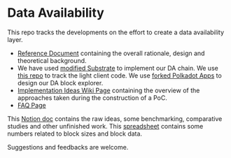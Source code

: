# Data Availability

This repo tracks the developments on the effort to create a data availability layer. 
- [Reference Document](https://github.com/maticnetwork/data-availability/blob/master/reference%20document/Data%20Availability%20-%20Reference%20Document.pdf) containing the overall rationale, design and theoretical background.
- We have used [modified Substrate](https://github.com/maticnetwork/substrate/tree/da-poc) to implement our DA chain. We use [this repo](https://github.com/maticnetwork/da-light-client) to track the light client code. We use [forked Polkadot Apps](https://github.com/maticnetwork/apps) to design our DA block explorer. 
- [Implementation Ideas Wiki Page](https://github.com/maticnetwork/data-availability/wiki/Implementation-Ideas) containing the overview of the approaches taken during the construction of a PoC.
- [FAQ Page](https://github.com/maticnetwork/data-availability/wiki/Frequently-Asked-Questions)

This [Notion doc](https://www.notion.so/maticnetwork/Data-Availability-Survey-68319a4a2d144186ad7aa22c1981d56c) contains the raw ideas, some benchmarking, comparative studies and other unfinished work. This [spreadsheet](https://docs.google.com/spreadsheets/d/1OrW7p9R1aKGv83Bm2II1GyofvCywh9JsXMVhy_0CF9U/edit?usp=sharing) contains some numbers related to block sizes and block data. 

Suggestions and feedbacks are welcome. 
